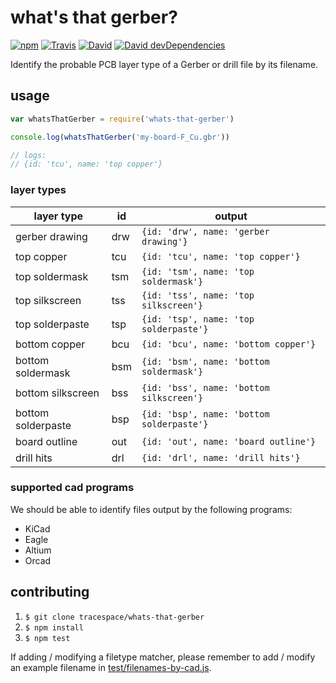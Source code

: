 # what's that gerber?

[![npm](https://img.shields.io/npm/v/whats-that-gerber.svg?maxAge=2592000?style=flat-square)](https://www.npmjs.com/package/whats-that-gerber)
[![Travis](https://img.shields.io/travis/tracespace/whats-that-gerber.svg?maxAge=2592000?style=flat-square)](https://travis-ci.org/tracespace/whats-that-gerber)
[![David](https://img.shields.io/david/tracespace/whats-that-gerber.svg?maxAge=2592000?style=flat-square)](https://david-dm.org/tracespace/whats-that-gerber)
[![David devDependencies](https://img.shields.io/david/dev/tracespace/whats-that-gerber.svg?maxAge=2592000?style=flat-square)](https://david-dm.org/tracespace/pcb-stackup#info=devDependencies)

Identify the probable PCB layer type of a Gerber or drill file by its filename.

## usage

``` javascript
var whatsThatGerber = require('whats-that-gerber')

console.log(whatsThatGerber('my-board-F_Cu.gbr'))

// logs:
// {id: 'tcu', name: 'top copper'}
```

### layer types

layer type         | id  | output
-------------------|-----|-------------------------------------------
gerber drawing     | drw | `{id: 'drw', name: 'gerber drawing'}`
top copper         | tcu | `{id: 'tcu', name: 'top copper'}`
top soldermask     | tsm | `{id: 'tsm', name: 'top soldermask'}`
top silkscreen     | tss | `{id: 'tss', name: 'top silkscreen'}`
top solderpaste    | tsp | `{id: 'tsp', name: 'top solderpaste'}`
bottom copper      | bcu | `{id: 'bcu', name: 'bottom copper'}`
bottom soldermask  | bsm | `{id: 'bsm', name: 'bottom soldermask'}`
bottom silkscreen  | bss | `{id: 'bss', name: 'bottom silkscreen'}`
bottom solderpaste | bsp | `{id: 'bsp', name: 'bottom solderpaste'}`
board outline      | out | `{id: 'out', name: 'board outline'}`
drill hits         | drl | `{id: 'drl', name: 'drill hits'}`

### supported cad programs

We should be able to identify files output by the following programs:

* KiCad
* Eagle
* Altium
* Orcad

## contributing

1. `$ git clone tracespace/whats-that-gerber`
2. `$ npm install`
3. `$ npm test`

If adding / modifying a filetype matcher, please remember to add / modify an example filename in [test/filenames-by-cad.js](test/filenames-by-cad.js).
